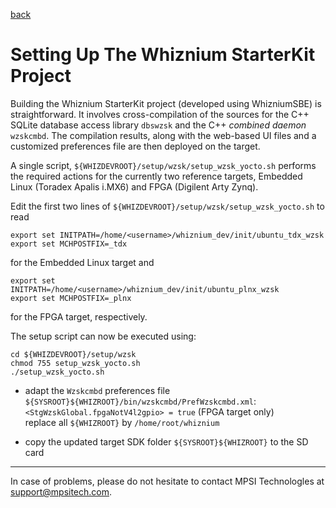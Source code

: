 [back](./README.md)

# Setting Up The Whiznium StarterKit Project

Building the Whiznium StarterKit project (developed using WhizniumSBE) is straightforward. It involves cross-compilation of the sources for the C++ SQLite database access library ``dbswzsk`` and the C++ _combined daemon_ ``wzskcmbd``. The compilation results, along with the web-based UI files and a customized preferences file are then deployed on the target.

A single script, ``${WHIZDEVROOT}/setup/wzsk/setup_wzsk_yocto.sh`` performs the required actions for the currently two reference targets, Embedded Linux (Toradex Apalis i.MX6) and FPGA (Digilent Arty Zynq).

Edit the first two lines of ``${WHIZDEVROOT}/setup/wzsk/setup_wzsk_yocto.sh`` to read
```
export set INITPATH=/home/<username>/whiznium_dev/init/ubuntu_tdx_wzsk
export set MCHPOSTFIX=_tdx
```
for the Embedded Linux target and
```
export set INITPATH=/home/<username>/whiznium_dev/init/ubuntu_plnx_wzsk
export set MCHPOSTFIX=_plnx
```
for the FPGA target, respectively.

The setup script can now be executed using:
```
cd ${WHIZDEVROOT}/setup/wzsk
chmod 755 setup_wzsk_yocto.sh
./setup_wzsk_yocto.sh
```

- adapt the ``Wzskcmbd`` preferences file ``${SYSROOT}${WHIZROOT}/bin/wzskcmbd/PrefWzskcmbd.xml``:<br>
	``<StgWzskGlobal.fpgaNotV4l2gpio> = true`` (FPGA target only)<br>
	replace all ``${WHIZROOT}`` by ``/home/root/whiznium``

- copy the updated target SDK folder ``${SYSROOT}${WHIZROOT}`` to the SD card

---

In case of problems, please do not hesitate to contact MPSI Technologles at [support@mpsitech.com](mailto:support@mpsitech.com).
